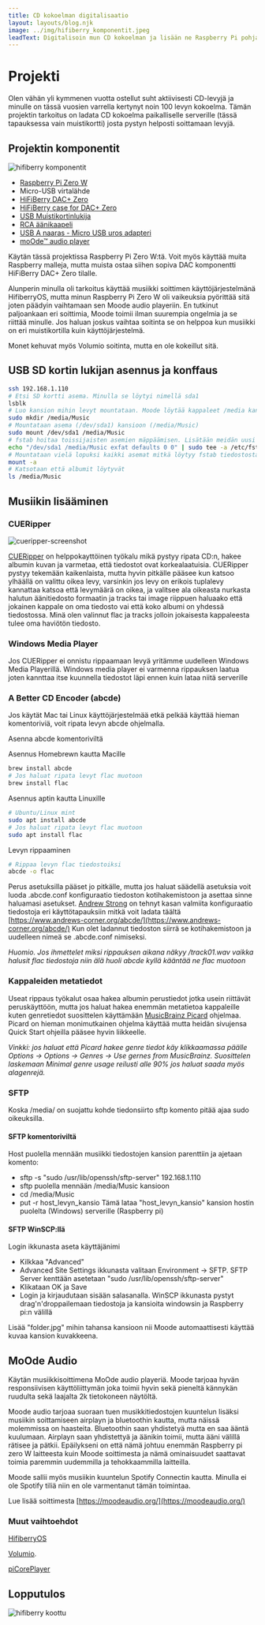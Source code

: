 ```yaml
---
title: CD kokoelman digitalisaatio
layout: layouts/blog.njk
image: ../img/hifiberry_komponentit.jpeg
leadText: Digitalisoin mun CD kokoelman ja lisään ne Raspberry Pi pohjaiselle musiikki serverille ja soittimelle
---
```


# Projekti

Olen vähän yli kymmenen vuotta ostellut suht aktiivisesti CD-levyjä ja minulle on tässä vuosien varrella kertynyt noin
100 levyn kokoelma. Tämän projektin tarkoitus on ladata CD kokoelma paikalliselle serverille (tässä tapauksessa vain
muistikortti) josta pystyn helposti soittamaan levyjä.

## Projektin komponentit

![hifiberry komponentit](../img/hifiberry_komponentit.jpeg)

- [Raspberry Pi Zero W](https://www.raspberrypi.com/products/raspberry-pi-zero-w/)
- Micro-USB virtalähde
- [HiFiBerry DAC+ Zero](https://www.hifiberry.com/shop/boards/hifiberry-dac-zero/)
- [HiFiBerry case for DAC+ Zero](https://www.hifiberry.com/shop/cases/hifiberry-case-for-dac-zero/)
- [USB Muistikortinlukija](https://www.clasohlson.com/fi/Muistikortinlukija-USB-3.2/p/39-1354)
- [RCA äänikaapeli](https://www.clasohlson.com/fi/Äänikaapeli-RCA-Exibel/p/38-8092-1)
- [USB A naaras - Micro USB uros adapteri](https://www.verkkokauppa.com/fi/product/160873/Goobay-OTG-A-naaras-MicroB-uros-USB-adapteri)
- [moOde™ audio player](https://moodeaudio.org/)

Käytän tässä projektissa Raspberry Pi Zero W:tä. Voit myös käyttää muita Raspberry malleja, mutta muista ostaa siihen
sopiva DAC komponentti HiFiBerry DAC+ Zero tilalle.

Alunperin minulla oli tarkoitus käyttää musiikki soittimen käyttöjärjestelmänä HifiberryOS, mutta minun Raspberry Pi
Zero W oli vaikeuksia pyörittää sitä joten päädyin vaihtamaan sen Moode audio playeriin. En tutkinut paljoankaan eri
soittimia, Moode toimii ilman suurempia ongelmia ja se riittää minulle. Jos haluan joskus vaihtaa soitinta se on helppoa
kun musiikki on eri muistikortilla kuin käyttöjärjestelmä.

Monet kehuvat myös Volumio soitinta, mutta en ole kokeillut sitä.

## USB SD kortin lukijan asennus ja konffaus

```bash
ssh 192.168.1.110
# Etsi SD kortti asema. Minulla se löytyi nimellä sda1
lsblk
# Luo kansion mihin levyt mountataan. Moode löytää kappaleet /media kansion alta.
sudo mkdir /media/Music
# Mountataan asema (/dev/sda1) kansioon (/media/Music)
sudo mount /dev/sda1 /media/Music
# fstab hoitaa toissijaisten asemien mäppäämisen. Lisätään meidän uusi mount sinne jotta se ei häviä uudelleen käynnistyksen yhteydessä
echo "/dev/sda1 /media/Music exfat defaults 0 0" | sudo tee -a /etc/fstab
# Mountataan vielä lopuksi kaikki asemat mitkä löytyy fstab tiedostosta ja katsotaan ettei komentoriville tule mitään virheitä.
mount -a
# Katsotaan että albumit löytyvät
ls /media/Music
```

## Musiikin lisääminen

### CUERipper

![cueripper-screenshot](../img/cueripper-screenshot.png)

[CUERipper](http://cue.tools/wiki/CUERipper) on helppokayttöinen työkalu mikä pystyy ripata CD:n, hakee albumin kuvan ja
varmetaa, että tiedostot ovat korkealaatuisia. CUERipper pystyy tekemään kaikenlaista, mutta hyvin pitkälle pääsee kun
katsoo ylhäällä on valittu oikea levy, varsinkin jos levy on erikois tuplalevy kannattaa katsoa että levymäärä on oikea,
ja valitsee ala oikeasta nurkasta halutun äänitiedosto formaatin ja tracks tai image riippuen haluaako että jokainen
kappale on oma tiedosto vai että koko albumi on yhdessä tiedostossa. Minä olen valinnut flac ja tracks jolloin
jokaisesta kappaleesta tulee oma haviötön tiedosto.

### Windows Media Player

Jos CUERipper ei onnistu rippaamaan levyä yritämme uudelleen Windows Media Playerillä. Windows media player ei varmenna
rippauksen laatua joten kannttaa itse kuunnella tiedostot läpi ennen kuin lataa niitä serverille

### A Better CD Encoder (abcde)

Jos käytät Mac tai Linux käyttöjärjestelmää etkä pelkää käyttää hieman komentoriviä, voit ripata levyn abcde ohjelmalla.

Asenna abcde komentoriviltä

Asennus Homebrewn kautta Macille

```bash
brew install abcde
# Jos haluat ripata levyt flac muotoon
brew install flac
```

Asennus aptin kautta Linuxille

```bash
# Ubuntu/Linux mint
sudo apt install abcde
# Jos haluat ripata levyt flac muotoon
sudo apt install flac
```

Levyn rippaaminen

```bash
# Rippaa levyn flac tiedostoiksi 
abcde -o flac
```

Perus asetuksilla pääset jo pitkälle, mutta jos haluat säädellä asetuksia voit luoda .abcde.conf konfiguraatio tiedoston
kotihakemistoon ja asettaa sinne haluamasi asetukset. [Andrew Strong](https://www.andrews-corner.org) on tehnyt kasan
valmiita konfiguraatio tiedostoja eri käyttötapauksiin mitkä voit ladata täältä
[https://www.andrews-corner.org/abcde/](https://www.andrews-corner.org/abcde/) Kun olet ladannut tiedoston siirrä se
kotihakemistoon ja uudelleen nimeä se .abcde.conf nimiseksi.

_Huomio. Jos ihmettelet miksi rippauksen aikana näkyy /track01.wav vaikka halusit flac tiedostoja niin älä huoli abcde
kyllä kääntää ne flac muotoon_

### Kappaleiden metatiedot

Useat rippaus työkalut osaa hakea albumin perustiedot jotka usein riittävät peruskäyttöön, mutta jos haluat hakea
enemmän metatietoa kappaleille kuten genretiedot suosittelen käyttämään
[MusicBrainz Picard](https://picard.musicbrainz.org/) ohjelmaa. Picard on hieman monimutkainen ohjelma käyttää mutta
heidän sivujensa Quick Start ohjeilla pääsee hyvin liikkeelle.

_Vinkki: jos haluat että Picard hakee genre tiedot käy klikkaamassa päälle Options -> Options -> Genres -> Use gernes
from MusicBrainz. Suosittelen laskemaan Minimal genre usage reilusti alle 90% jos haluat saada myös alagenrejä._

### SFTP

Koska /media/ on suojattu kohde tiedonsiirto sftp komento pitää ajaa sudo oikeuksilla.

#### SFTP komentoriviltä

Host puolella mennään musiikki tiedostojen kansion parenttiin ja ajetaan komento:

- sftp -s "sudo /usr/lib/openssh/sftp-server" 192.168.1.110
- sftp puolella mennään /media/Music kansioon
- cd /media/Music
- put -r host_levyn_kansio Tämä lataa "host_levyn_kansio" kansion hostin puolelta (Windows) serverille (Raspberry pi)

#### SFTP WinSCP:llä

Login ikkunasta aseta käyttäjänimi

- Kilkkaa "Advanced"
- Advanced Site Settings ikkunasta valitaan Environment -> SFTP. SFTP Server kenttään asetetaan "sudo
  /usr/lib/openssh/sftp-server"
- Klikataan OK ja Save
- Login ja kirjaudutaan sisään salasanalla. WinSCP ikkunasta pystyt drag'n'droppailemaan tiedostoja ja kansioita
  windowsin ja Raspberry pi:n välillä

Lisää "folder.jpg" mihin tahansa kansioon nii Moode automaattisesti käyttää kuvaa kansion kuvakkeena.

## MoOde Audio

Käytän musiikkisoittimena MoOde audio playeriä. Moode tarjoaa hyvän responsiivisen käyttöliittymän joka toimii hyvin
sekä pieneltä kännykän ruudulta sekä laajalta 2k tietokoneen näytöltä.

Moode audio tarjoaa suoraan tuen musikkitiedostojen kuuntelun lisäksi musiikin soittamiseen airplayn ja bluetoothin
kautta, mutta näissä molemmissa on haasteita. Bluetoothin saan yhdistetyä mutta en saa ääntä kuulumaan. Airplayn saan
yhdistettyä ja äänikin toimii, mutta ääni välillä rätisee ja pätkii. Epäilykseni on että nämä johtuu enemmän Raspberry
pi zero W laitteesta kuin Moode soittimesta ja nämä ominaisuudet saattavat toimia paremmin uudemmilla ja tehokkaammilla
laitteilla.

Moode sallii myös musiikin kuuntelun Spotify Connectin kautta. Minulla ei ole Spotify tiliä niin en ole varmentanut
tämän toimintaa.

Lue lisää soittimesta [https://moodeaudio.org/](https://moodeaudio.org/)

### Muut vaihtoehdot

[HifiberryOS](https://www.hifiberry.com/hifiberryos/)

[Volumio](https://volumio.com/get-started/).

[piCorePlayer](https://www.picoreplayer.org/)

## Lopputulos

![hifiberry koottu](../img/hifiberry_koottu.jpeg)
